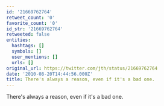 ```yaml
---
id: '21669762764'
retweet_count: '0'
favorite_count: '0'
id_str: '21669762764'
retweeted: false
entities:
  hashtags: []
  symbols: []
  user_mentions: []
  urls: []
original_url: https://twitter.com/jth/status/21669762764
date: '2010-08-20T14:44:56.000Z'
title: There's always a reason, even if it's a bad one.
---
```


There's always a reason, even if it's a bad one.